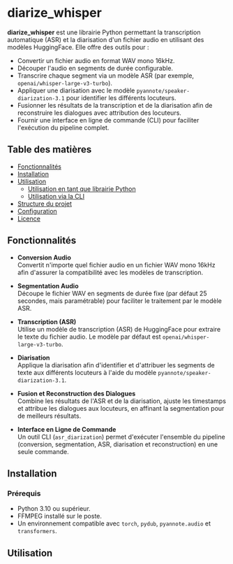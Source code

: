 # diarize_whisper

**diarize_whisper** est une librairie Python permettant la transcription automatique (ASR) et la diarisation d'un fichier audio en utilisant des modèles HuggingFace. Elle offre des outils pour :

- Convertir un fichier audio en format WAV mono 16kHz.
- Découper l'audio en segments de durée configurable.
- Transcrire chaque segment via un modèle ASR (par exemple, `openai/whisper-large-v3-turbo`).
- Appliquer une diarisation avec le modèle `pyannote/speaker-diarization-3.1` pour identifier les différents locuteurs.
- Fusionner les résultats de la transcription et de la diarisation afin de reconstruire les dialogues avec attribution des locuteurs.
- Fournir une interface en ligne de commande (CLI) pour faciliter l'exécution du pipeline complet.

## Table des matières

- [Fonctionnalités](#fonctionnalités)
- [Installation](#installation)
- [Utilisation](#utilisation)
  - [Utilisation en tant que librairie Python](#utilisation-en-tant-que-librairie-python)
  - [Utilisation via la CLI](#utilisation-via-la-cli)
- [Structure du projet](#structure-du-projet)
- [Configuration](#configuration)
- [Licence](#licence)

## Fonctionnalités

- **Conversion Audio**  
  Convertit n'importe quel fichier audio en un fichier WAV mono 16kHz afin d'assurer la compatibilité avec les modèles de transcription.

- **Segmentation Audio**  
  Découpe le fichier WAV en segments de durée fixe (par défaut 25 secondes, mais paramétrable) pour faciliter le traitement par le modèle ASR.

- **Transcription (ASR)**  
  Utilise un modèle de transcription (ASR) de HuggingFace pour extraire le texte du fichier audio. Le modèle par défaut est `openai/whisper-large-v3-turbo`.

- **Diarisation**  
  Applique la diarisation afin d'identifier et d'attribuer les segments de texte aux différents locuteurs à l'aide du modèle `pyannote/speaker-diarization-3.1`.

- **Fusion et Reconstruction des Dialogues**  
  Combine les résultats de l'ASR et de la diarisation, ajuste les timestamps et attribue les dialogues aux locuteurs, en affinant la segmentation pour de meilleurs résultats.

- **Interface en Ligne de Commande**  
  Un outil CLI (`asr_diarization`) permet d'exécuter l'ensemble du pipeline (conversion, segmentation, ASR, diarisation et reconstruction) en une seule commande.

## Installation

### Prérequis

- Python 3.10 ou supérieur.
- FFMPEG installé sur le poste.
- Un environnement compatible avec `torch`, `pydub`, `pyannote.audio` et `transformers`.

## Utilisation
